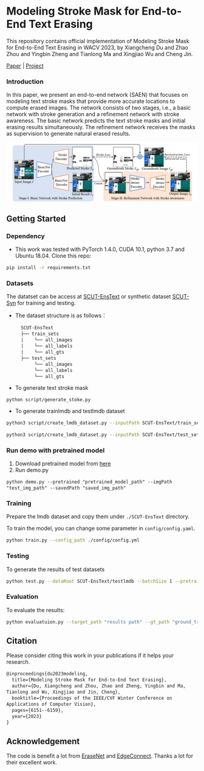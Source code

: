 # Modeling Stroke Mask for End-to-End Text Erasing

This repository contains official implementation of Modeling Stroke Mask for End-to-End Text Erasing in WACV 2023, by Xiangcheng Du and Zhao Zhou and Yingbin Zheng and Tianlong Ma and Xingjiao Wu and Cheng Jin.

[Paper](https://openaccess.thecvf.com/content/WACV2023/papers/Du_Modeling_Stroke_Mask_for_End-to-End_Text_Erasing_WACV_2023_paper.pdf) | [Project](https://github.com/duxiangcheng/SAEN)

### Introduction
In this paper, we present an end-to-end network (SAEN) that focuses on modeling text stroke masks that provide more accurate locations to compute erased images. The network consists of two stages, i.e., a basic network with stroke generation and a refinement network with stroke awareness. The basic network predicts the text stroke masks and initial erasing results simultaneously. The refinement network receives the masks as supervision to generate natural erased results.

![](./imgs/pipline.png)

## Getting Started
### Dependency
- This work was tested with PyTorch 1.4.0, CUDA 10.1, python 3.7 and Ubuntu 18.04. 
Clone this repo:
```bash
pip install -r requirements.txt
```
### Datasets
The datatset can be access at [SCUT-EnsText](https://github.com/HCIILAB/SCUT-EnsText) or synthetic dataset [SCUT-Syn](https://github.com/HCIILAB/Scene-Text-Removal) for training and testing.
- The dataset structure is as follows：

  ```text
    SCUT-EnsText
    ├── train_sets
    |    └── all_images
    |    └── all_labels
    |    └── all_gts
    ├── test_sets
         └── all_images
         └── all_labels
         └── all_gts
  ```

- To generate text stroke mask
```
python script/generate_stoke.py
```
- To generate trainlmdb and testlmdb dataset
```bash
python3 script/create_lmdb_dataset.py --inputPath SCUT-EnsText/train_sets/all_images --gtPath SCUT-EnsText/train_sets/all_labels --maskPath SCUT-EnsText/train_sets/stroke --outputPath SCUT-EnsText/trainlmdb
```
```bash
python3 script/create_lmdb_dataset.py --inputPath SCUT-EnsText/test_sets/all_images --gtPath SCUT-EnsText/test_sets/all_labels --maskPath SCUT-EnsText/test_sets/stroke --outputPath SCUT-EnsText/testlmdb
```

### Run demo with pretrained model
1. Download pretrained model from [here](https://drive.google.com/file/d/1LWHUIT58XQZd2FRlUc_VvWJj-n79YGoG/view?usp=share_link)
2. Run demo.py
```
python demo.py --pretrained "pretrained_model_path" --imgPath "test_img_path" --savedPath "saved_img_path"
```


### Training
Prepare the lmdb dataset and copy them under `./SCUT-EnsText` directory.

To train the model, you can change some parameter in `config/config.yaml`.
```bash
python train.py --config_path ./config/config.yml
```
### Testing
To generate the results of test datasets
```bash
python test.py --dataRoot SCUT-EnsText/testlmdb --batchSize 1 --pretrain "pretrained_model_path"
```
### Evaluation
To evaluate the results:
```bash
python evaluatuion.py --target_path "results path" --gt_path "ground_truth path"
```

## Citation
Please consider citing this work in your publications if it helps your research.
```
@inproceedings{du2023modeling,
  title={Modeling Stroke Mask for End-to-End Text Erasing},
  author={Du, Xiangcheng and Zhou, Zhao and Zheng, Yingbin and Ma, Tianlong and Wu, Xingjiao and Jin, Cheng},
  booktitle={Proceedings of the IEEE/CVF Winter Conference on Applications of Computer Vision},
  pages={6151--6159},
  year={2023}
}
```

## Acknowledgement
The code is benefit a lot from [EraseNet](https://github.com/lcy0604/EraseNet) and [EdgeConnect](https://github.com/knazeri/edge-connect). Thanks a lot for their excellent work.